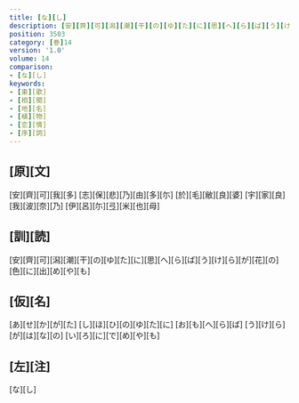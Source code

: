 ```yaml
---
title: [な][し]
description: [安][齊][可][潟][潮][干][の][ゆ][た][に][思][へ][ら][ば][う][け][ら][が][花][の][色][に][出][め][や][も]
position: 3503
category: [巻]14
version: '1.0'
volume: 14
comparison:
- [な][し]
keywords:
- [東][歌]
- [相][聞]
- [地][名]
- [植][物]
- [恋][情]
- [序][詞]
---
```


## [原][文]

[安][齊][可][我][多] [志][保][悲][乃][由][多][尓] [於][毛][敝][良][婆] [宇][家][良][我][波][奈][乃] [伊][呂][尓][弖][米][也][母]

## [訓][読]

[安][齊][可][潟][潮][干][の][ゆ][た][に][思][へ][ら][ば][う][け][ら][が][花][の][色][に][出][め][や][も]

## [仮][名]

[あ][せ][か][が][た] [し][ほ][ひ][の][ゆ][た][に] [お][も][へ][ら][ば] [う][け][ら][が][は][な][の] [い][ろ][に][で][め][や][も]

## [左][注]

[な][し]
